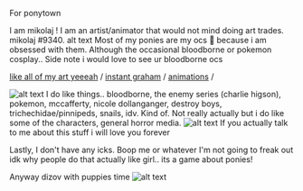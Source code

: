 




For ponytown

I am mikolaj ! I am an artist/animator that would not mind doing art trades. mikolaj #9340. alt text Most of my ponies are my ocs 🙏 because i am obsessed with them. Although the occasional bloodborne or pokemon cosplay.. Side note i would love to see ur bloodborne ocs

[like all of my art yeeeah](https://toyhou.se/fatalfamilial) /
[instant graham](https://instagram.com/fatalfamilial?igshid=YmMyMTA2M2Y=) /
[animations](https://youtube.com/@fatalfamilial) /

![alt text](https://cdn.discordapp.com/attachments/1071941089969307759/1078198432507904071/Sillybilly.gif)
I do like things.. bloodborne, the enemy series (charlie higson), pokemon, mccafferty, nicole dollanganger, destroy boys, trichechidae/pinnipeds, snails, idv. Kind of. Not really actually but i do like some of the characters, general horror media.
![alt text](https://cdn.discordapp.com/attachments/1071941089969307759/1098788008121094166/61861936_PICTA3g2FxVSVAz.gif)
If you actually talk to me about this stuff i will love you forever

Lastly, I don't have any icks. Boop me or whatever I'm not going to freak out idk why people do that actually like girl.. its a game about ponies!

Anyway dizov with puppies time
![alt text](https://cdn.discordapp.com/attachments/1071941089969307759/1098788018380361858/62859833_EHShjoYTcrx6uRd.jpg)

